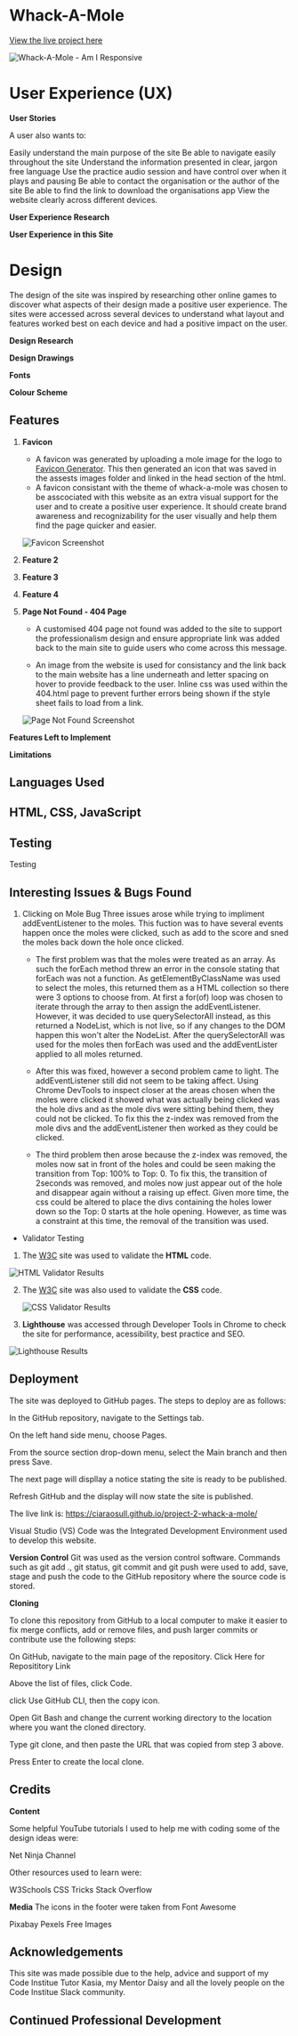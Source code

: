# **Whack-A-Mole**

[View the live project here](https://ciaraosull.github.io/project-2-whack-a-mole/index.html)



![Whack-A-Mole - Am I Responsive](assets/images/mindfulness-screenshots.png)

# **User Experience (UX)**
**User Stories**


A user also wants to:

Easily understand the main purpose of the site
Be able to navigate easily throughout the site
Understand the information presented in clear, jargon free language
Use the practice audio session and have control over when it plays and pausing
Be able to contact the organisation or the author of the site
Be able to find the link to download the organisations app
View the website clearly across different devices.


**User Experience Research**

**User Experience in this Site**

# **Design**

The design of the site was inspired by researching other online games to discover what aspects of their design made a positive user experience. The sites were accessed across several devices to understand what layout and features worked best on each device and had a positive impact on the user.

**Design Research**

**Design Drawings**

**Fonts**

**Colour Scheme**

## Features
1. **Favicon**
    * A favicon was generated by uploading a mole image for the logo to [Favicon Generator](https://realfavicongenerator.net/).  This then generated an icon that was saved in the assests images folder and linked in the head section of the html.
    * A favicon consistant with the theme of whack-a-mole was chosen to be asscociated with this website as an extra visual support for the user and to create a positive user experience.  It should create brand awareness and recognizability for the user visually and help them find the page quicker and easier.

    ![Favicon Screenshot](assets/images/favicon-screenshot.png)

2. **Feature 2**

    

3. **Feature 3**

    

4. **Feature 4**

5. **Page Not Found - 404 Page**
    * A customised 404 page not found was added to the site to support the professionalism design and ensure appropriate link was added back to the main site to guide users who come across this message.

    * An image from the website is used for consistancy and the link back to the main website has a line underneath and letter spacing on hover to provide feedback to the user.  Inline css was used within the 404.html page to prevent further errors being shown if the style sheet fails to load from a link.

    ![Page Not Found Screenshot](assets/images/404-screenshot.png)

**Features Left to Implement**

**Limitations**

## Languages Used

HTML, CSS, JavaScript
---

## Testing
Testing

## **Interesting Issues & Bugs Found**

1. Clicking on Mole Bug
Three issues arose while trying to impliment addEventListener to the moles.  This fuction was to have several events happen once the moles were clicked, such as add to the score and sned the moles back down the hole once clicked.  

    * The first problem was that the moles were treated as an array.  As such the forEach method threw an error in the console stating that forEach was not a function.  As getElementByClassName was used to select the moles, this returned them as a HTML collection so there were 3 options to choose from.  At first a for(of) loop was chosen to iterate through the array to then assign the addEventListener.  However, it was decided to use querySelectorAll instead, as this returned a NodeList, which is not live, so if any changes to the DOM happen this won't alter the NodeList.  After the querySelectorAll was used for the moles then forEach was used and the addEventLister applied to all moles returned.

    * After this was fixed, however a second problem came to light.  The addEventListener still did not seem to be taking affect.  Using Chrome DevTools to inspect closer at the areas chosen when the moles were clicked it showed what was actually being clicked was the hole divs and as the mole divs were sitting behind them, they could not be clicked.  To fix this the z-index was removed from the mole divs and the addEventListener then worked as they could be clicked.

    * The third problem then arose because the z-index was removed, the moles now sat in front of the holes and could be seen making the transition from Top: 100% to Top: 0.  To fix this, the transition of 2seconds was removed, and moles now just appear out of the hole and disappear again without a raising up effect.  Given more time, the css could be altered to place the divs containing the holes lower down so the Top: 0 starts at the hole opening.  However, as time was a constraint at this time, the removal of the transition was used.


* Validator Testing

1. The [W3C](https://validator.w3.org/) site was used to validate the **HTML** code.


![HTML Validator Results](assets/images/html-validator-screenshot.png)

2. The [W3C](https://validator.w3.org/) site was also used to validate the **CSS** code.


    ![CSS Validator Results](assets/images/css-validator-screenshot.png)

3. **Lighthouse** was accessed through Developer Tools in Chrome to check the site for performance, acessibility, best practice and SEO.   

![Lighthouse Results](assets/images/lighthouse-screenshot.png)



## Deployment
The site was deployed to GitHub pages. The steps to deploy are as follows:

In the GitHub repository, navigate to the Settings tab.

On the left hand side menu, choose Pages.

From the source section drop-down menu, select the Main branch and then press Save.

The next page will displlay a notice stating the site is ready to be published.

Refresh GitHub and the display will now state the site is published.

The live link is: https://ciaraosull.github.io/project-2-whack-a-mole/

Visual Studio (VS) Code was the Integrated Development Environment used to develop this website.

**Version Control**
Git was used as the version control software. Commands such as git add ., git status, git commit and git push were used to add, save, stage and push the code to the GitHub repository where the source code is stored.

**Cloning**

To clone this repository from GitHub to a local computer to make it easier to fix merge conflicts, add or remove files, and push larger commits or contribute use the following steps:

On GitHub, navigate to the main page of the repository. Click Here for Reposititory Link

Above the list of files, click Code.

click Use GitHub CLI, then the copy icon.

Open Git Bash and change the current working directory to the location where you want the cloned directory.

Type git clone, and then paste the URL that was copied from step 3 above.

Press Enter to create the local clone.

## Credits
**Content**

Some helpful YouTube tutorials I used to help me with coding some of the design ideas were:

Net Ninja Channel

Other resources used to learn were:

W3Schools
CSS Tricks
Stack Overflow

**Media**
The icons in the footer were taken from Font Awesome


Pixabay
Pexels
Free Images

## Acknowledgements
This site was made possible due to the help, advice and support of my Code Institue Tutor Kasia, my Mentor Daisy and all the lovely people on the Code Institue Slack community.

## Continued Professional Development



